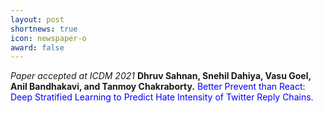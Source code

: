 ```yaml
---
layout: post
shortnews: true
icon: newspaper-o
award: false
---
```


<i>Paper accepted at ICDM 2021 </i> <b> Dhruv Sahnan, Snehil Dahiya, Vasu Goel, Anil Bandhakavi, and Tanmoy Chakraborty.</b> <font color="blue"> Better Prevent than React: Deep Stratified Learning to Predict Hate Intensity of Twitter Reply Chains. </font>